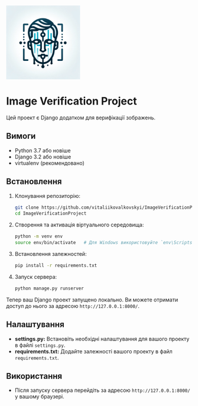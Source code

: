 <img src="assets/logo.jpg" alt="Логотип" width="200" />



# Image Verification Project

Цей проект є Django додатком для верифікації зображень.

## Вимоги

- Python 3.7 або новіше
- Django 3.2 або новіше
- virtualenv (рекомендовано)

## Встановлення

1. Клонування репозиторію:
    ```bash
    git clone https://github.com/vitaliikovalkovskyi/ImageVerificationProject.git
    cd ImageVerificationProject
    ```

2. Створення та активація віртуального середовища:
    ```bash
    python -m venv env
    source env/bin/activate   # Для Windows використовуйте `env\Scripts\activate`
    ```

3. Встановлення залежностей:
    ```bash
    pip install -r requirements.txt
    ```


4. Запуск сервера:
    ```bash
    python manage.py runserver
    ```

Тепер ваш Django проект запущено локально. Ви можете отримати доступ до нього за адресою `http://127.0.0.1:8000/`.

## Налаштування

- **settings.py:** Встановіть необхідні налаштування для вашого проекту в файлі `settings.py`.
- **requirements.txt:** Додайте залежності вашого проекту в файл `requirements.txt`.

## Використання

- Після запуску сервера перейдіть за адресою `http://127.0.0.1:8000/` у вашому браузері.


